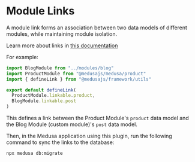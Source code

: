 # Module Links

A module link forms an association between two data models of different modules, while maintaining module isolation.

Learn more about links in [this documentation](https://docs.medusajs.com/learn/fundamentals/module-links)

For example:

```ts
import BlogModule from "../modules/blog"
import ProductModule from "@medusajs/medusa/product"
import { defineLink } from "@medusajs/framework/utils"

export default defineLink(
  ProductModule.linkable.product,
  BlogModule.linkable.post
)
```

This defines a link between the Product Module's `product` data model and the Blog Module (custom module)'s `post` data model.

Then, in the Medusa application using this plugin, run the following command to sync the links to the database:

```bash
npx medusa db:migrate
```